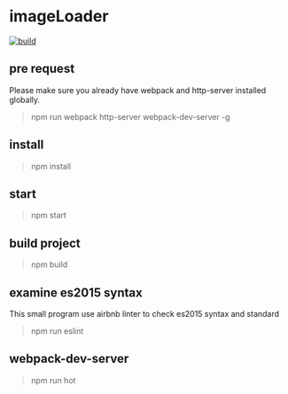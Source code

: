 # imageLoader

[![build](https://travis-ci.org/yancey1204/imageLoader.svg?branch=master)](https://travis-ci.org/yancey1204/imageLoader)


## pre request
Please make sure you already have webpack and http-server installed globally.
> npm run webpack http-server webpack-dev-server -g

## install
> npm install

## start
> npm start

## build project
> npm build

## examine es2015 syntax
This small program use airbnb linter to check es2015 syntax and standard
> npm run eslint

## webpack-dev-server
> npm run hot
